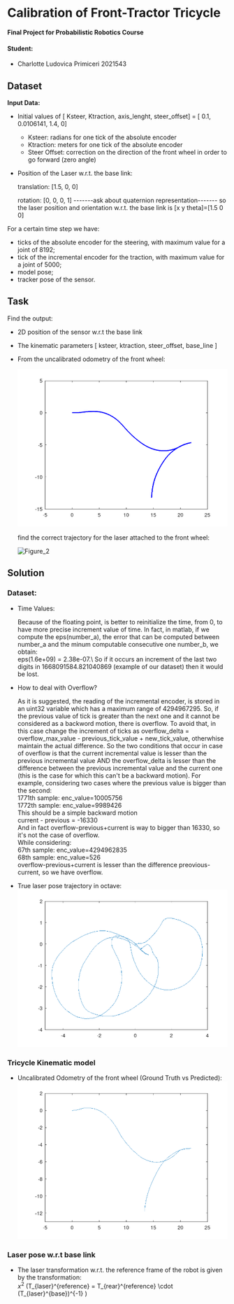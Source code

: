 # Calibration of Front-Tractor Tricycle

**Final Project for Probabilistic Robotics Course**

#### Student:
- Charlotte Ludovica Primiceri 2021543

## Dataset

**Input Data:**

- Initial values of [ Ksteer, Ktraction, axis_lenght, steer_offset] = [ 0.1, 0.0106141, 1.4, 0]
  - Ksteer: radians for one tick of the absolute encoder
  - Ktraction: meters for one tick of the absolute encoder
  - Steer Offset: correction on the direction of the front wheel in order to go forward (zero angle)
    
- Position of the Laser w.r.t. the base link:
  
  translation: [1.5, 0, 0]
  
  rotation: [0, 0, 0, 1]
  -------ask about quaternion representation-------
  so the laser position and orientation w.r.t. the base link is [x y theta]=[1.5 0 0]

For a certain time step we have:
- ticks of the absolute encoder for the steering, with maximum value for a joint of 8192;
- tick of the incremental encoder for the traction, with maximum value for a joint of 5000;
- model pose;
- tracker pose of the sensor. 


## Task

Find the output:
- 2D position of the sensor w.r.t the base link
- The kinematic parameters [ ksteer, ktraction, steer_offset, base_line ]
- From the uncalibrated odometry of the front wheel: 

  ![Figure_1](https://github.com/CharlottePrimiceri/ProbabilisticRobotics/blob/main/04-Calibration/images/uncalibrated_odometry_ground_truth.png)

  find the correct trajectory for the laser attached to the front wheel:

  ![Figure_2](https://github.com/user-attachments/assets/ca34aed1-7f20-48aa-b1fd-7660e9ba3524)

## Solution

### Dataset:
- Time Values:

  Because of the floating point, is better to reinitialize the time, from 0, to have more precise increment value of time. In fact, in matlab, if we compute the eps(number_a), the error that can be computed between number_a and the minum computable consecutive one number_b, we obtain: \
  eps(1.6e+09) = 2.38e-07.\ 
  So if it occurs  an increment of the last two digits in 1668091584.821040869 (example of our dataset) then it would be lost. 

- How to deal with Overflow?

  As it is suggested, the reading of the incremental encoder, is stored in an uint32 variable which has a maximum range of 4294967295. 
  So, if the previous value of tick is greater than the next one and it cannot be considered as a backword motion, there is overflow. To avoid that, in this case change the increment of ticks as overflow_delta = overflow_max_value - previous_tick_value + new_tick_value, otherwhise maintain the actual difference. So the two conditions that occur in case of overflow is that the current incremental value is lesser than the previous incremental value AND the overflow_delta is lesser than the difference between the previous incremental value and the current one (this is the case for which this can't be a backward motion).
  For example, considering two cases where the previous value is bigger than the second: \
  1771th sample: enc_value=10005756\
  1772th sample: enc_value=9989426\
  This should be a simple backward motion\
  current - previous = -16330\
  And in fact overflow-previous+current is way to bigger than 16330, so it's not the case of overflow.\
  While considering:\
  67th sample: enc_value=4294962835\
  68th sample: enc_value=526\
  overflow-previous+current is lesser than the difference preovious-current, so we have overflow. 

- True laser pose trajectory in octave:
   ![Figure_3](https://github.com/CharlottePrimiceri/ProbabilisticRobotics/blob/main/04-Calibration/images/true_traj_octave.png)

### Tricycle Kinematic model

- Uncalibrated Odometry of the front wheel (Ground Truth vs Predicted):
   ![Figure_4](https://github.com/CharlottePrimiceri/ProbabilisticRobotics/blob/main/04-Calibration/images/predicted_uncalibrated_odometry.png)
 

### Laser pose w.r.t base link

- The laser transformation w.r.t. the reference frame of the robot is given by the transformation:\
$x^2$
\(T_{laser}^{reference} = T_{rear}^{reference} \cdot (T_{laser}^{base})^{-1} \)
